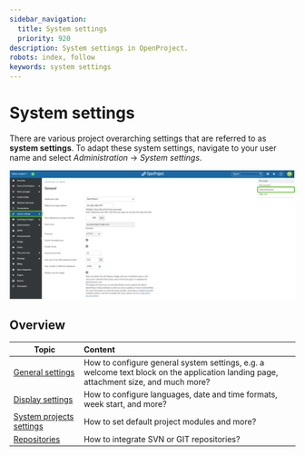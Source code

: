 ```yaml
---
sidebar_navigation:
  title: System settings
  priority: 920
description: System settings in OpenProject.
robots: index, follow
keywords: system settings
---
```

# System settings

There are various project overarching settings that are referred to as **system settings**. To adapt these system settings, navigate to your user name and select *Administration* -> *System settings*.

![image-20211209155730149](image-20211209155730149.png)



## Overview

| Topic                                               | Content                                                      |
| --------------------------------------------------- | :----------------------------------------------------------- |
| [General settings](general-settings)                | How to configure general system settings, e.g. a welcome text block on the application landing page, attachment size, and much more? |
| [Display settings](display-settings)                | How to configure languages, date and time formats, week start, and more? |
| [System projects settings](project-system-settings) | How to set default project modules and more?                 |
| [Repositories](repositories)                        | How to integrate SVN or GIT repositories?                    |

